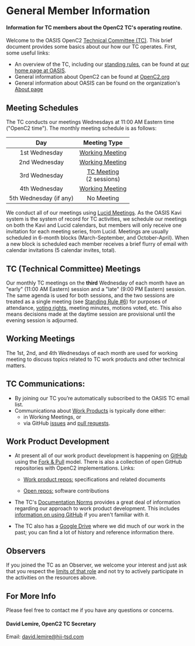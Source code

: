 # General Member Information
#### Information for TC members about the OpenC2 TC's operating routine.

Welcome to the OASIS OpenC2 [Technical Committee
(TC)](https://www.oasis-open.org/policies-guidelines/oasis-defined-terms-2018-05-22/#dTechnicalCommittee).
This brief document provides some basics about our how our TC
operates. First, some useful links:

* An overview of the TC, including our [standing
  rules](https://www.oasis-open.org/committees/tc_home.php?wg_abbrev=openc2#other),
  can be found at [our home page at
  OASIS](https://www.oasis-open.org/committees/tc_home.php?wg_abbrev=openc2).
* General information about OpenC2 can be found at [OpenC2.org](https://openc2.org/)
* General information about OASIS can be found on the organization's [About page](https://www.oasis-open.org/org/)

## Meeting Schedules

The TC conducts our meetings Wednesdays at 11:00 AM Eastern time
("OpenC2 time"). The monthly meeting schedule is as follows:

| **Day** | **Meeting Type** |
|:---:|:---:|
| 1st Wednesday | [Working Meeting](#working-meetings) |
| 2nd Wednesday | [Working Meeting](#working-meetings) |
| 3rd Wednesday | [TC Meeting](#tc-technical-committee-meetings)<br>(2 sessions) |
| 4th Wednesday | [Working Meeting](#working-meetings) |
| 5th Wednesday (if any) | No Meeting |

We conduct all of our meetings using [Lucid
Meetings](https://www.lucidmeetings.com). As the OASIS Kavi
system is the system of record for TC activities, we schedule our
meetings on both the Kavi and Lucid calendars, but members will
only receive one invitation for each meeting series, from Lucid.
Meetings are usually scheduled in 6-month blocks
(March-September, and October-April). When a new block is
scheduled each member receives a brief flurry of email with
calendar invitations (5 calendar invites, total).

## TC (Technical Committee) Meetings

Our monthly TC meetings on the **third** Wednesday of each month
have an "early" (11:00 AM Eastern) session and a "late" (9:00 PM
Eastern) session. The same agenda is used for both sessions, and
the two sessions are treated as a single meeting (see [Standing Rule
#6](https://www.oasis-open.org/committees/tc_home.php?wg_abbrev=openc2#other))
for purposes of attendance, [voting rights](https://www.oasis-open.org/policies-guidelines/tc-process-2017-05-26/#membership),
meeting minutes, motions voted, etc. This also means decisions
made at the daytime session are provisional until the evening
session is adjourned.

## Working Meetings

The 1st, 2nd, and 4th Wednesdays of each month are used for
working meeting to discuss topics related to TC work products and
other technical matters.


## TC Communications:
  * By joining our TC you’re automatically subscribed to the OASIS TC email list.
  * Communicationa about [Work Products](https://www.oasis-open.org/policies-guidelines/oasis-defined-terms-2018-05-22/#dWorkProduct) is typically done either:
    * in Working Meetings, or
    * via GitHub [issues](https://docs.github.com/en/issues/tracking-your-work-with-issues/about-issues) and [pull requests](https://docs.github.com/en/pull-requests/collaborating-with-pull-requests/proposing-changes-to-your-work-with-pull-requests/about-pull-requests).

## Work Product Development

* At present all of our work product development is happening on
  [GitHub](https://github.com/) using the [Fork & Pull](https://docs.github.com/en/pull-requests/collaborating-with-pull-requests/getting-started/about-collaborative-development-models) model.  There is also a collection
  of open GitHub repositories with OpenC2 implementations. Links:

  * [Work product repos:](https://github.com/oasis-tcs?utf8=%E2%9C%93&q=openc2&type=&language=) specifications and related documents

  * [Open repos:](https://github.com/oasis-open?utf8=%E2%9C%93&q=openc2-&type=&language=) software contributions

* The TC's [Documentation Norms](Documentation-Norms.md) provides
  a great deal of information regarding our approach to work
  product development. This includes [information on using
  GitHub](https://github.com/dlemire60/openc2-tc-ops/blob/new-battle-rhythm/Documentation-Norms.md#appendix-b-getting-comfortable-with-github)
  if you aren't familiar with it.

* The TC also has a [Google Drive](https://drive.google.com/drive/u/1/folders/0ByY7rMsnC7rrY1JEMlBLckNXTG8)
  where we did much of our work in the past; you can find a lot
  of history and reference information there.

## Observers

If you joined the TC as an Observer, we welcome your interest and
just ask that you respect the [limits of that
role](https://www.oasis-open.org/committees/roles) and not try to
actively participate in the activities on the resources above.

## For More Info
Please feel free to contact me if you have any questions or concerns.

#### David Lemire, OpenC2 TC Secretary

Email:  david.lemire@hii-tsd.com
